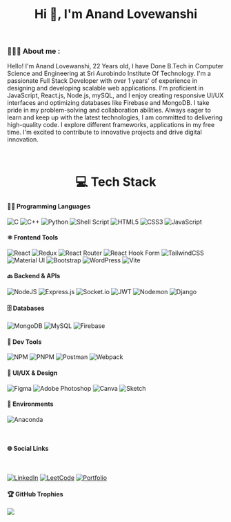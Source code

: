 <h1 align="center">Hi 👋, I'm Anand Lovewanshi</h1>
</br>
</hr>
<h3 >👨🏻‍💻 About me : </h3>
</hr>
<p>
Hello! I'm Anand Lovewanshi, 22 Years old, I have Done B.Tech in Computer Science and Engineering at Sri Aurobindo Institute Of Technology. I'm a passionate Full Stack Developer with over 1 years' of experience in designing and developing scalable web applications. I'm proficient in JavaScript, React.js, Node.js, mySQL, and I enjoy creating responsive UI/UX interfaces and optimizing databases like Firebase and MongoDB. I take pride in my problem-solving and collaboration abilities. Always eager to learn and keep up with the latest technologies, I am committed to delivering high-quality code. I explore different frameworks, applications in my free time. I'm excited to contribute to innovative projects and drive digital innovation.</p>

<br>
<h1 align="center">💻 Tech Stack</h1>
</hr>
<h4>👨‍💻 Programming Languages</h4>

![C](https://img.shields.io/badge/C-00599C?style=for-the-badge&logo=c&logoColor=white)
![C++](https://img.shields.io/badge/C++-00599C?style=for-the-badge&logo=cplusplus&logoColor=white)
![Python](https://img.shields.io/badge/Python-3776AB?style=for-the-badge&logo=python&logoColor=white)
![Shell Script](https://img.shields.io/badge/Shell_Script-4EAA25?style=for-the-badge&logo=gnu-bash&logoColor=white)
![HTML5](https://img.shields.io/badge/HTML5-E34F26?style=for-the-badge&logo=html5&logoColor=white)
![CSS3](https://img.shields.io/badge/CSS3-1572B6?style=for-the-badge&logo=css3&logoColor=white)
![JavaScript](https://img.shields.io/badge/JavaScript-F7DF1E?style=for-the-badge&logo=javascript&logoColor=black)


<h4>⚛️ Frontend Tools</h4>

![React](https://img.shields.io/badge/React-20232A?style=for-the-badge&logo=react&logoColor=61DAFB)
![Redux](https://img.shields.io/badge/Redux-593D88?style=for-the-badge&logo=redux&logoColor=white)
![React Router](https://img.shields.io/badge/React_Router-CA4245?style=for-the-badge&logo=react-router&logoColor=white)
![React Hook Form](https://img.shields.io/badge/React_Hook_Form-EC5990?style=for-the-badge&logo=reacthookform&logoColor=white)
![TailwindCSS](https://img.shields.io/badge/Tailwind_CSS-38B2AC?style=for-the-badge&logo=tailwind-css&logoColor=white)
![Material UI](https://img.shields.io/badge/MUI-007FFF?style=for-the-badge&logo=mui&logoColor=white)
![Bootstrap](https://img.shields.io/badge/Bootstrap-7952B3?style=for-the-badge&logo=bootstrap&logoColor=white)
![WordPress](https://img.shields.io/badge/WordPress-21759B?style=for-the-badge&logo=wordpress&logoColor=white)
![Vite](https://img.shields.io/badge/Vite-646CFF?style=for-the-badge&logo=vite&logoColor=white)



<h4>🔙 Backend & APIs</h4>

![NodeJS](https://img.shields.io/badge/Node.js-339933?style=for-the-badge&logo=node-dot-js&logoColor=white)
![Express.js](https://img.shields.io/badge/Express.js-000000?style=for-the-badge&logo=express&logoColor=white)
![Socket.io](https://img.shields.io/badge/Socket.io-010101?style=for-the-badge&logo=socket.io&logoColor=white)
![JWT](https://img.shields.io/badge/JWT-000000?style=for-the-badge&logo=jsonwebtokens&logoColor=white)
![Nodemon](https://img.shields.io/badge/Nodemon-76D04B?style=for-the-badge&logo=nodemon&logoColor=white)
![Django](https://img.shields.io/badge/Django-092E20?style=for-the-badge&logo=django&logoColor=white)

<h4>🗄️ Databases</h4>

![MongoDB](https://img.shields.io/badge/MongoDB-47A248?style=for-the-badge&logo=mongodb&logoColor=white)
![MySQL](https://img.shields.io/badge/MySQL-00758F?style=for-the-badge&logo=mysql&logoColor=white)
![Firebase](https://img.shields.io/badge/Firebase-FFCA28?style=for-the-badge&logo=firebase&logoColor=black)

<h4>🔧 Dev Tools</h4>

![NPM](https://img.shields.io/badge/NPM-CB3837?style=for-the-badge&logo=npm&logoColor=white)
![PNPM](https://img.shields.io/badge/PNPM-F69220?style=for-the-badge&logo=pnpm&logoColor=white)
![Postman](https://img.shields.io/badge/Postman-FF6C37?style=for-the-badge&logo=postman&logoColor=white)
![Webpack](https://img.shields.io/badge/Webpack-8DD6F9?style=for-the-badge&logo=webpack&logoColor=black)

<h4> 🎨 UI/UX & Design</h4>

![Figma](https://img.shields.io/badge/Figma-F24E1E?style=for-the-badge&logo=figma&logoColor=white)
![Adobe Photoshop](https://img.shields.io/badge/Adobe%20Photoshop-31A8FF?style=for-the-badge&logo=adobe-photoshop&logoColor=white)
![Canva](https://img.shields.io/badge/Canva-00C4CC?style=for-the-badge&logo=canva&logoColor=white)
![Sketch](https://img.shields.io/badge/Sketch-F7B500?style=for-the-badge&logo=sketch&logoColor=black)

<h4> 🧪 Environments</h4>

![Anaconda](https://img.shields.io/badge/Anaconda-44A833?style=for-the-badge&logo=anaconda&logoColor=white)


<br>
</hr>

<h4> 🌐 Social Links</h4>
<br>
</hr>

[![LinkedIn](https://img.shields.io/badge/LinkedIn-blue?style=for-the-badge&logo=linkedin)](https://linkedin.com/in/anand-lovewanshi-5b0162283)
[![LeetCode](https://img.shields.io/badge/LeetCode-orange?style=for-the-badge&logo=leetcode)](https://leetcode.com/your-username/)
[![Portfolio](https://img.shields.io/badge/Portfolio-000?style=for-the-badge&logo=vercel)](https://your-portfolio-link.netlify.app)

<h4> 🏆 GitHub Trophies </h4>

![](https://github-profile-trophy.vercel.app/?username=https://github.com/anand-lovewanshi&theme=darkhub&no-frame=false&no-bg=false&margin-w=4)

